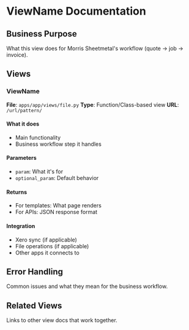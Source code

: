 # ViewName Documentation

## Business Purpose

What this view does for Morris Sheetmetal's workflow (quote → job → invoice).

## Views

### ViewName

**File**: `apps/app/views/file.py`
**Type**: Function/Class-based view
**URL**: `/url/pattern/`

#### What it does

- Main functionality
- Business workflow step it handles

#### Parameters

- `param`: What it's for
- `optional_param`: Default behavior

#### Returns

- For templates: What page renders
- For APIs: JSON response format

#### Integration

- Xero sync (if applicable)
- File operations (if applicable)
- Other apps it connects to

## Error Handling

Common issues and what they mean for the business workflow.

## Related Views

Links to other view docs that work together.
